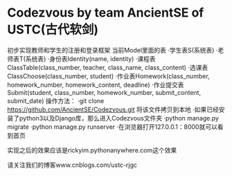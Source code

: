 # Codezvous by team AncientSE of USTC(古代软剑)
初步实现教师和学生的注册和登录框架
当前Model里面的表
	·学生表S(系统表)
	·老师表T(系统表)
	·身份表Identity(name, identity)
	·课程表ClassTable(class_number, teacher, class_name, class_content)
	·选课表ClassChoose(class_number, student)
	·作业表Homework(class_number, homework_number, homework_content, deadline)
	·作业提交表Submit(student, class_number, homework_number, submit_content, submit_date)
操作方法：
  ·git clone https://github.com/AncientSE/Codezvous.git 将该文件拷贝到本地
  ·如果已经安装了python3以及Django库，那么进入Codezvous文件夹
      ·python manage.py migrate
      ·python manage.py runserver
      ·在浏览器打开127.0.0.1：8000就可以看到首页
      
实现之后的效果应该是rickyim.pythonanywhere.com这个效果

请关注我们的博客www.cnblogs.com/ustc-rjgc
